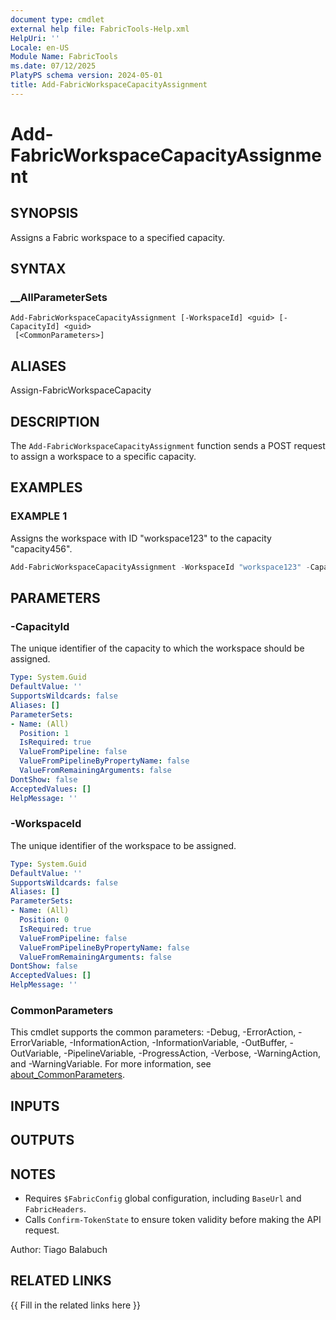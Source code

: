 ```yaml
---
document type: cmdlet
external help file: FabricTools-Help.xml
HelpUri: ''
Locale: en-US
Module Name: FabricTools
ms.date: 07/12/2025
PlatyPS schema version: 2024-05-01
title: Add-FabricWorkspaceCapacityAssignment
---
```


# Add-FabricWorkspaceCapacityAssignment

## SYNOPSIS

Assigns a Fabric workspace to a specified capacity.

## SYNTAX

### __AllParameterSets

```
Add-FabricWorkspaceCapacityAssignment [-WorkspaceId] <guid> [-CapacityId] <guid>
 [<CommonParameters>]
```

## ALIASES

Assign-FabricWorkspaceCapacity

## DESCRIPTION

The `Add-FabricWorkspaceCapacityAssignment` function sends a POST request to assign a workspace to a specific capacity.

## EXAMPLES

### EXAMPLE 1

Assigns the workspace with ID "workspace123" to the capacity "capacity456".

```powershell
Add-FabricWorkspaceCapacityAssignment -WorkspaceId "workspace123" -CapacityId "capacity456"
```

## PARAMETERS

### -CapacityId

The unique identifier of the capacity to which the workspace should be assigned.

```yaml
Type: System.Guid
DefaultValue: ''
SupportsWildcards: false
Aliases: []
ParameterSets:
- Name: (All)
  Position: 1
  IsRequired: true
  ValueFromPipeline: false
  ValueFromPipelineByPropertyName: false
  ValueFromRemainingArguments: false
DontShow: false
AcceptedValues: []
HelpMessage: ''
```

### -WorkspaceId

The unique identifier of the workspace to be assigned.

```yaml
Type: System.Guid
DefaultValue: ''
SupportsWildcards: false
Aliases: []
ParameterSets:
- Name: (All)
  Position: 0
  IsRequired: true
  ValueFromPipeline: false
  ValueFromPipelineByPropertyName: false
  ValueFromRemainingArguments: false
DontShow: false
AcceptedValues: []
HelpMessage: ''
```

### CommonParameters

This cmdlet supports the common parameters: -Debug, -ErrorAction, -ErrorVariable,
-InformationAction, -InformationVariable, -OutBuffer, -OutVariable, -PipelineVariable,
-ProgressAction, -Verbose, -WarningAction, and -WarningVariable. For more information, see
[about_CommonParameters](https://go.microsoft.com/fwlink/?LinkID=113216).

## INPUTS

## OUTPUTS

## NOTES

- Requires `$FabricConfig` global configuration, including `BaseUrl` and `FabricHeaders`.
- Calls `Confirm-TokenState` to ensure token validity before making the API request.

Author: Tiago Balabuch

## RELATED LINKS

{{ Fill in the related links here }}

